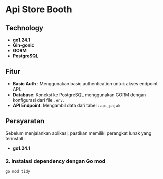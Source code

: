 # Api Store Booth

## Technology
- **go1.24.1**
- **Gin-gonic**
- **GORM**
- **PostgreSQL**

## Fitur
- **Basic Auth** : Menggunakan basic authentication untuk akses endpoint API.
- **Database**: Koneksi ke PostgreSQL menggunakan GORM dengan konfigurasi dari file `.env`.
- **API Endpoint**: Mengambil data dari tabel : 
                    `api_pajak`

## Persyaratan
Sebelum menjalankan aplikasi, pastikan memiliki perangkat lunak yang terinstall :
- **go1.24.1**

### 2. **Instalasi dependency dengan Go mod**
```bash
go mod tidy